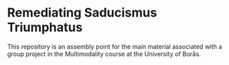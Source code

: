 # Remediating Saducismus Triumphatus
This repository is an assembly point for the main material associated with a group project in the Multimodality course at the University of Borås.